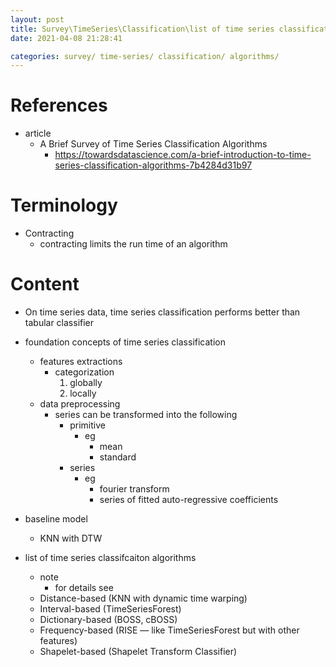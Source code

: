 ```yaml
---
layout: post
title: Survey\TimeSeries\Classification\list of time series classification algorithms
date: 2021-04-08 21:28:41

categories: survey/ time-series/ classification/ algorithms/ 
---
```


# References
* article 
    * A Brief Survey of Time Series Classification Algorithms
        * https://towardsdatascience.com/a-brief-introduction-to-time-series-classification-algorithms-7b4284d31b97
# Terminology
* Contracting 
    * contracting limits the run time of an algorithm
# Content

* On time series data, time series classification performs better than tabular classifier

* foundation concepts of time series  classification
    * features extractions 
        * categorization
            1. globally
            2. locally
    * data preprocessing
        * series can be transformed into the following
            * primitive 
                * eg
                    * mean
                    * standard
            * series 
                * eg
                    * fourier transform
                    * series of fitted auto-regressive coefficients
* baseline model
    * KNN with DTW
* list of time series classifcaiton algorithms
    * note
        * for details see 
    * Distance-based (KNN with dynamic time warping)
    * Interval-based (TimeSeriesForest)
    * Dictionary-based (BOSS, cBOSS)
    * Frequency-based (RISE — like TimeSeriesForest but with other features)
    * Shapelet-based (Shapelet Transform Classifier)
